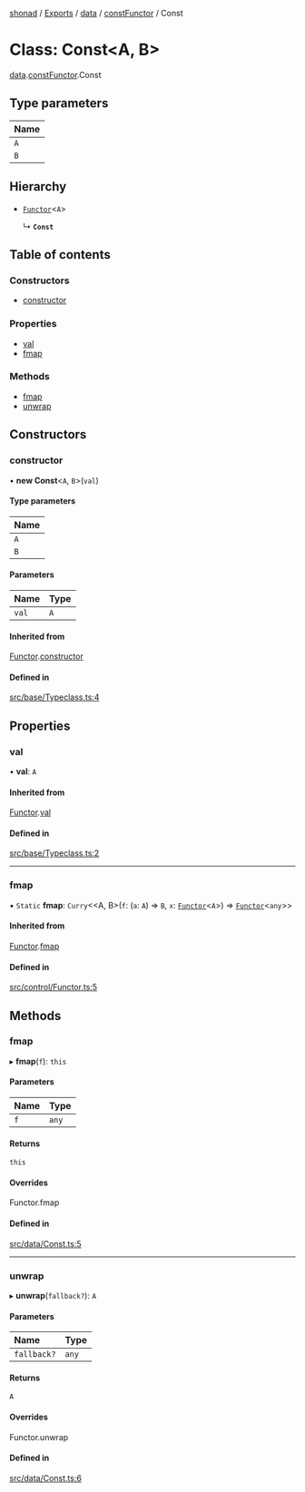 [shonad](../README.md) / [Exports](../modules.md) / [data](../modules/data.md) / [constFunctor](../modules/data.constFunctor.md) / Const

# Class: Const<A, B\>

[data](../modules/data.md).[constFunctor](../modules/data.constFunctor.md).Const

## Type parameters

| Name |
| :------ |
| `A` |
| `B` |

## Hierarchy

- [`Functor`](control.functor.Functor.md)<`A`\>

  ↳ **`Const`**

## Table of contents

### Constructors

- [constructor](data.constFunctor.Const.md#constructor)

### Properties

- [val](data.constFunctor.Const.md#val)
- [fmap](data.constFunctor.Const.md#fmap)

### Methods

- [fmap](data.constFunctor.Const.md#fmap-1)
- [unwrap](data.constFunctor.Const.md#unwrap)

## Constructors

### constructor

• **new Const**<`A`, `B`\>(`val`)

#### Type parameters

| Name |
| :------ |
| `A` |
| `B` |

#### Parameters

| Name | Type |
| :------ | :------ |
| `val` | `A` |

#### Inherited from

[Functor](control.functor.Functor.md).[constructor](control.functor.Functor.md#constructor)

#### Defined in

[src/base/Typeclass.ts:4](https://github.com/jonlaing/shonad/blob/cb2cd2b/src/base/Typeclass.ts#L4)

## Properties

### val

• **val**: `A`

#### Inherited from

[Functor](control.functor.Functor.md).[val](control.functor.Functor.md#val)

#### Defined in

[src/base/Typeclass.ts:2](https://github.com/jonlaing/shonad/blob/cb2cd2b/src/base/Typeclass.ts#L2)

___

### fmap

▪ `Static` **fmap**: `Curry`<<A, B\>(`f`: (`a`: `A`) => `B`, `x`: [`Functor`](control.functor.Functor.md)<`A`\>) => [`Functor`](control.functor.Functor.md)<`any`\>\>

#### Inherited from

[Functor](control.functor.Functor.md).[fmap](control.functor.Functor.md#fmap-1)

#### Defined in

[src/control/Functor.ts:5](https://github.com/jonlaing/shonad/blob/cb2cd2b/src/control/Functor.ts#L5)

## Methods

### fmap

▸ **fmap**(`f`): `this`

#### Parameters

| Name | Type |
| :------ | :------ |
| `f` | `any` |

#### Returns

`this`

#### Overrides

Functor.fmap

#### Defined in

[src/data/Const.ts:5](https://github.com/jonlaing/shonad/blob/cb2cd2b/src/data/Const.ts#L5)

___

### unwrap

▸ **unwrap**(`fallback?`): `A`

#### Parameters

| Name | Type |
| :------ | :------ |
| `fallback?` | `any` |

#### Returns

`A`

#### Overrides

Functor.unwrap

#### Defined in

[src/data/Const.ts:6](https://github.com/jonlaing/shonad/blob/cb2cd2b/src/data/Const.ts#L6)
